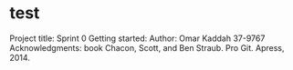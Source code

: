 # test
Project title: Sprint 0
Getting started:
Author: Omar Kaddah 37-9767
Acknowledgments: book Chacon, Scott, and Ben Straub. Pro Git. Apress, 2014.
